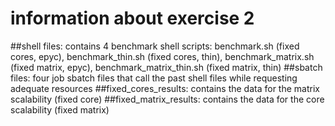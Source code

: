 # information about exercise 2
##shell files: contains 4 benchmark shell scripts: benchmark.sh (fixed cores, epyc), benchmark_thin.sh (fixed cores, thin), benchmark_matrix.sh (fixed matrix, epyc), benchmark_matrix_thin.sh (fixed matrix, thin)
##sbatch files: four job sbatch files that call the past shell files while requesting adequate resources
##fixed_cores_results: contains the data for the matrix scalability (fixed core)
##fixed_matrix_results: contains the data for the core scalability (fixed matrix)